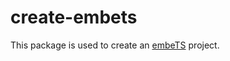 # create-embets

This package is used to create an [embeTS](https://npmjs.org/package/embets) project.
